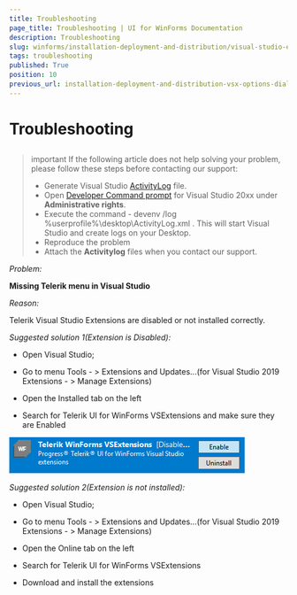```yaml
---
title: Troubleshooting
page_title: Troubleshooting | UI for WinForms Documentation
description: Troubleshooting
slug: winforms/installation-deployment-and-distribution/visual-studio-extensions/troubleshooting
tags: troubleshooting 
published: True
position: 10
previous_url: installation-deployment-and-distribution-vsx-options-dialog,/devtools/winforms/installation-deployment-and-distribution/visual-studio-extensions/options-dialog
---
```


# Troubleshooting

## 

>important If the following article does not help solving your problem, please follow these steps before contacting our support:
>* Generate Visual Studio [ActivityLog](https://docs.microsoft.com/en-us/visualstudio/ide/reference/log-devenv-exe?view=vs-2019) file.
>* Open [Developer Command prompt](https://docs.microsoft.com/en-us/dotnet/framework/tools/developer-command-prompt-for-vs) for Visual Studio 20xx under **Administrative rights**.
>* Execute the command - devenv /log %userprofile%\desktop\ActivityLog.xml . This will start Visual Studio and create logs on your Desktop.
>* Reproduce the problem
>* Attach the **Activitylog** files when you contact our support.

*Problem:*

**Missing Telerik menu in Visual Studio**

*Reason:*

Telerik Visual Studio Extensions are disabled or not installed correctly.

*Suggested solution 1(Extension is Disabled):*

* Open Visual Studio;

* Go to menu Tools - > Extensions and Updates...(for Visual Studio 2019 Extensions - > Manage Extensions)

* Open the Installed tab on the left​

* Search for Telerik UI for WinForms VSExtensions and make sure they are Enabled

![vsextensions-disabled](images/vsextensions-disabled.png)

*Suggested solution 2(Extension is not installed):*

* Open Visual Studio;

* Go to menu Tools - > Extensions and Updates...(for Visual Studio 2019 Extensions - > Manage Extensions)

* Open the Online tab on the left​

* Search for Telerik UI for WinForms VSExtensions

* Download and install the extensions




